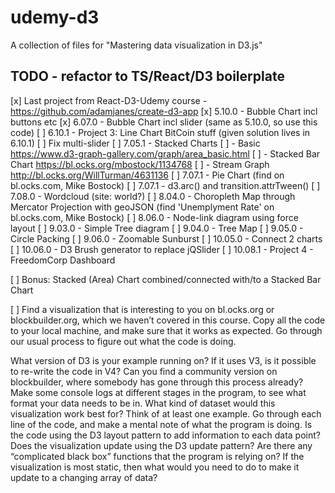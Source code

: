# udemy-d3

A collection of files for "Mastering data visualization in D3.js"

## TODO - refactor to TS/React/D3 boilerplate

[x] Last project from React-D3-Udemy course - <https://github.com/adamjanes/create-d3-app>
[x] 5.10.0 - Bubble Chart incl buttons etc
[x] 6.07.0 - Bubble Chart incl slider (same as 5.10.0, so use this code)
[ ] 6.10.1 - Project 3: Line Chart BitCoin stuff (given solution lives in 6.10.1)
    [ ] Fix multi-slider
[ ] 7.05.1 - Stacked Charts
    [ ] - Basic <https://www.d3-graph-gallery.com/graph/area_basic.html>
    [ ] - Stacked Bar Chart <https://bl.ocks.org/mbostock/1134768>
    [ ] - Stream Graph <http://bl.ocks.org/WillTurman/4631136>
[ ] 7.07.1 - Pie Chart (find on bl.ocks.com, Mike Bostock)
[ ] 7.07.1 - d3.arc() and transition.attrTween()
[ ] 7.08.0 - Wordcloud (site: world?)
[ ] 8.04.0 - Choropleth Map through Mercator Projection with geoJSON (find 'Unemplyment Rate' on bl.ocks.com, Mike Bostock)
[ ] 8.06.0 - Node-link diagram using force layout
[ ] 9.03.0 - Simple Tree diagram
[ ] 9.04.0 - Tree Map
[ ] 9.05.0 - Circle Packing
[ ] 9.06.0 - Zoomable Sunburst
[ ] 10.05.0 - Connect 2 charts
[ ] 10.06.0 - D3 Brush generator to replace jQSlider
[ ] 10.08.1 - Project 4 - FreedomCorp Dashboard

[ ] Bonus: Stacked (Area) Chart combined/connected with/to a Stacked Bar Chart

[ ] Find a visualization that is interesting to you on bl.ocks.org or blockbuilder.org, which we haven’t covered in this course. Copy all the code to your local machine, and make sure that it works as expected. Go through our usual process to figure out what the code is doing.

What version of D3 is your example running on? If it uses V3, is it possible to re-write the code in V4? Can you find a community version on blockbuilder, where somebody has gone through this process already?
Make some console logs at different stages in the program, to see what format your data needs to be in. What kind of dataset would this visualization work best for? Think of at least one example.
Go through each line of the code, and make a mental note of what the program is doing. Is the code using the D3 layout pattern to add information to each data point? Does the visualization update using the D3 update pattern? Are there any “complicated black box” functions that the program is relying on?
If the visualization is most static, then what would you need to do to make it update to a changing array of data?

